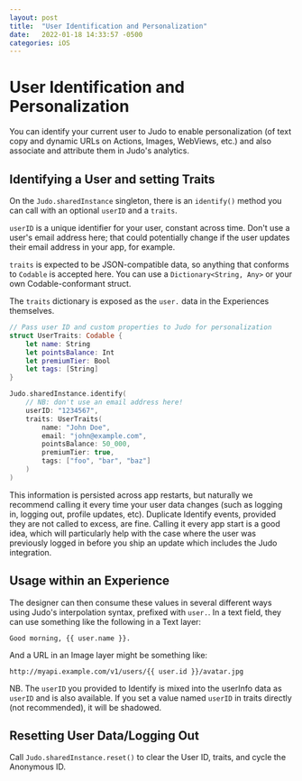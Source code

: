 ```yaml
---
layout: post
title:  "User Identification and Personalization"
date:   2022-01-18 14:33:57 -0500
categories: iOS
---
```

# User Identification and Personalization

You can identify your current user to Judo to enable personalization (of text copy and dynamic URLs on Actions, Images, WebViews, etc.) and also associate and attribute them in Judo's analytics.

## Identifying a User and setting Traits

On the `Judo.sharedInstance` singleton, there is an `identify()` method you can call with an optional `userID` and a `traits`.

`userID` is a unique identifier for your user, constant across time. Don't use a user's email address here; that could potentially change if the user updates their email address in your app, for example.

`traits` is expected to be JSON-compatible data, so anything that conforms to `Codable` is accepted here. You can use a `Dictionary<String, Any>` or your own Codable-conformant struct.

The `traits` dictionary is exposed as the `user.` data in the Experiences themselves.

```swift
// Pass user ID and custom properties to Judo for personalization
struct UserTraits: Codable {
    let name: String
    let pointsBalance: Int
    let premiumTier: Bool
    let tags: [String]
}

Judo.sharedInstance.identify(
    // NB: don't use an email address here!
    userID: "1234567",
    traits: UserTraits(
        name: "John Doe",
        email: "john@example.com",
        pointsBalance: 50_000,
        premiumTier: true,
        tags: ["foo", "bar", "baz"]
    )
)
```

This information is persisted across app restarts, but naturally we recommend calling it every time your user data changes (such as logging in, logging out, profile updates, etc).  Duplicate Identify events, provided they are not called to excess, are fine. Calling it every app start is a good idea, which will particularly help with the case where the user was previously logged in before you ship an update which includes the Judo integration.

## Usage within an Experience

The designer can then consume these values in several different ways using Judo's interpolation syntax, prefixed with `user.`. In a text field, they can use something like the following in a Text layer:

    Good morning, {{ user.name }}.

And a URL in an Image layer might be something like:

    http://myapi.example.com/v1/users/{{ user.id }}/avatar.jpg

NB. The `userID` you provided to Identify is mixed into the userInfo data as `userID` and is also available. If you set a value named `userID` in traits directly (not recommended), it will be shadowed.

## Resetting User Data/Logging Out

Call `Judo.sharedInstance.reset()` to clear the User ID, traits, and cycle the Anonymous ID.